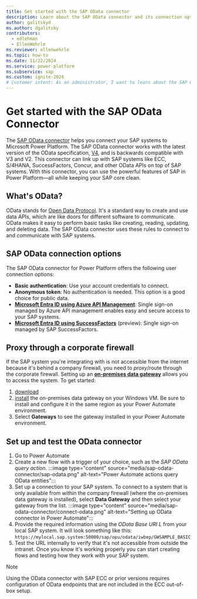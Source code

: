 ```yaml
---
title: Get started with the SAP OData connector
description: Learn about the SAP OData connector and its connection options so you can connect and extend your SAP data in Microsoft Power Platform .
author: galitskyd
ms.author: dgalitsky
contributors:
  - edlehman
  - EllenWehrle
ms.reviewer: ellenwehrle
ms.topic: how-to
ms.date: 11/22/2024
ms.service: power-platform
ms.subservice: sap
ms.custom: ignite-2024
# Customer intent: As an administrator, I want to learn about the SAP OData connector, so I can connect Power Platform to SAP.
---
```


# Get started with the SAP OData Connector

The [SAP OData connector](/connectors/sapodata/) helps you connect your SAP systems to Microsoft Power Platform. The SAP OData connector works with the latest version of the OData specification, [V4](https://docs.oasis-open.org/odata/odata/v4.01/odata-v4.01-part1-protocol.html), and is backwards compatible with V3 and V2. This connector can link up with SAP systems like ECC, S/4HANA, SuccessFactors, Concur, and other OData APIs on top of SAP systems. With this connector, you can use the powerful features of SAP in Power Platform—all while keeping your SAP core clean.

## What's OData?

OData stands for [Open Data Protocol](/odata/overview). It's a standard way to create and use data APIs, which are like doors for different software to communicate. OData makes it easy to perform basic tasks like creating, reading, updating, and deleting data. The SAP OData connector uses these rules to connect to and communicate with SAP systems.

## SAP OData connection options

The SAP OData connector for Power Platform offers the following user connection options:

- **Basic authentication**: Use your account credentials to connect.
- **Anonymous token**: No authentication is needed. This option is a good choice for public data.
- **[Microsoft Entra ID using Azure API Management](./entra-id-apim-oauth.md)**: Single sign-on managed by Azure API management enables easy and secure access to your SAP systems.
- **[Microsoft Entra ID using SuccessFactors](./entra-id-using-successfactors.md)** (preview): Single sign-on managed by SAP SuccessFactors.

## Proxy through a corporate firewall

If the SAP system you're integrating with is not accessible from the internet because it's behind a company firewall, you need to *proxy*/route through the corporate firewall. Setting up an **[on-premises data gateway](/data-integration/gateway/)** allows you to access the system. To get started:

1. [download](https://aka.ms/opdg)
1. [install](/data-integration/gateway/service-gateway-install#download-and-install-a-standard-gateway) the on-premises data gateway on your Windows VM. Be sure to install and configure it in the same region as your Power Automate environment.
1. Select **Gateways** to see the gateway installed in your Power Automate environment.

## Set up and test the OData connector

1. Go to Power Automate
1. Create a new flow with a trigger of your choice, such as the *SAP OData query action*.
:::image type="content" source="media/sap-odata-connector/sap-odata.png" alt-text="Power Automate actions query OData entities":::
1. Set up a connection to your SAP system. To connect to a system that is only available from within the company firewall (where the on-premises data gateway is installed), select **Data Gateway** and then select your gateway from the list.
:::image type="content" source="media/sap-odata-connector/connect-odata.png" alt-text="Setting up OData connector in Power Automate":::
1. Provide the required information using the *OData Base URI L* from your local SAP system. It will look something like this:
`https://mylocal.sap.system:50000/sap/opu/odata/iwbep/GWSAMPLE_BASIC`
1. Test the URL internally to verify that it's not accessible from outside the intranet. Once you know it's working properly you can start creating flows and testing how they work with your SAP system.

> [!NOTE]
> Using the OData connector with SAP ECC or prior versions requires configuration of OData endpoints that are not included in the ECC out-of-box setup.
